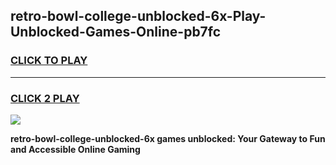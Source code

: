 
## retro-bowl-college-unblocked-6x-Play-Unblocked-Games-Online-pb7fc
<h3>
<a href="https://premium76.site?title=retro-bowl-college-unblocked-6x&ref=25A">CLICK TO PLAY</a></h3>
<hr>

<h3>
<a href="https://premium76.site?title=retro-bowl-college-unblocked-6x&ref=25A">CLICK 2 PLAY</a>
  
</h3>

<a href="https://premium76.site?title=retro-bowl-college-unblocked-6x&ref=25A"><img src="https://clearcache.store/games.png"></a>


**retro-bowl-college-unblocked-6x games unblocked: Your Gateway to Fun and Accessible Online Gaming**

